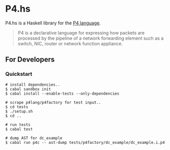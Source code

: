 # P4.hs

P4.hs is a Haskell library for the [P4 language](http://p4.org/).

> P4 is a declarative language for expressing how packets are processed by the pipeline of a network forwarding element such as a switch, NIC, router or network function appliance.

## For Developers

### Quickstart
```
# install dependencies..
$ cabal sandbox init
$ cabal install --enable-tests --only-dependencies

# scrape p4lang/p4factory for test input..
$ cd tests
$ ./setup.sh
$ cd ..

# run tests
$ cabal test

# dump AST for dc_example
$ cabal run p4c -- ast-dump tests/p4factory/dc_example/dc_example.i.p4
```
